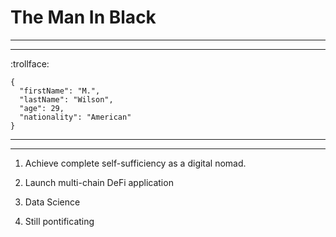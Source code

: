 # The Man In Black
---
---
:trollface: 

```
{
  "firstName": "M.",
  "lastName": "Wilson",
  "age": 29,
  "nationality": "American"
}
```
---
---
1. Achieve complete self-sufficiency as a digital nomad.

2. Launch multi-chain DeFi application

3. Data Science

4. Still pontificating 